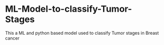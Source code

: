 # ML-Model-to-classify-Tumor-Stages
This a ML and python based model used to classify Tumor stages in Breast cancer
